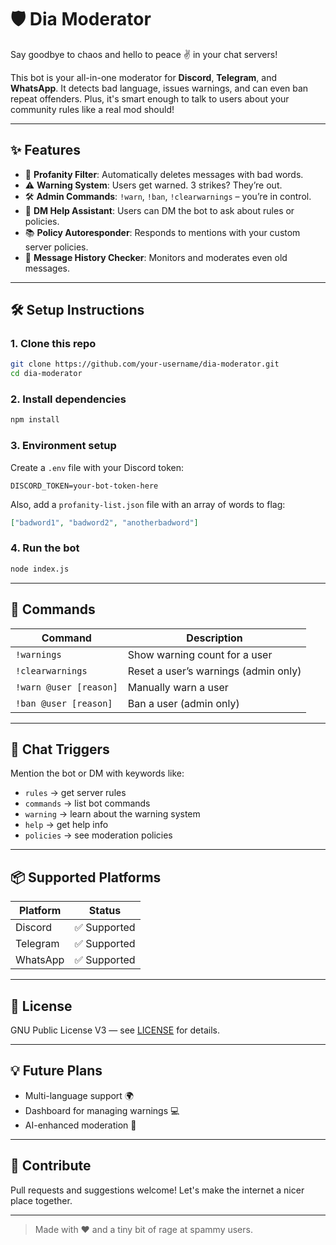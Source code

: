 # 🛡️ Dia Moderator

Say goodbye to chaos and hello to peace ✌️ in your chat servers!

This bot is your all-in-one moderator for **Discord**, **Telegram**, and **WhatsApp**. It detects bad language, issues warnings, and can even ban repeat offenders. Plus, it's smart enough to talk to users about your community rules like a real mod should!

---

## ✨ Features

- 🚨 **Profanity Filter**: Automatically deletes messages with bad words.
- ⚠️ **Warning System**: Users get warned. 3 strikes? They’re out.
- 🛠️ **Admin Commands**: `!warn`, `!ban`, `!clearwarnings` – you’re in control.
- 💬 **DM Help Assistant**: Users can DM the bot to ask about rules or policies.
- 📚 **Policy Autoresponder**: Responds to mentions with your custom server policies.
- 📖 **Message History Checker**: Monitors and moderates even old messages.

---

## 🛠️ Setup Instructions

### 1. Clone this repo

```bash
git clone https://github.com/your-username/dia-moderator.git
cd dia-moderator
```

### 2. Install dependencies

```bash
npm install
```

### 3. Environment setup

Create a `.env` file with your Discord token:

```
DISCORD_TOKEN=your-bot-token-here
```

Also, add a `profanity-list.json` file with an array of words to flag:

```json
["badword1", "badword2", "anotherbadword"]
```

### 4. Run the bot

```bash
node index.js
```

---

## 🤖 Commands

| Command             | Description                             |
|---------------------|-----------------------------------------|
| `!warnings`         | Show warning count for a user           |
| `!clearwarnings`    | Reset a user’s warnings (admin only)    |
| `!warn @user [reason]` | Manually warn a user                 |
| `!ban @user [reason]`  | Ban a user (admin only)              |

---

## 🧠 Chat Triggers

Mention the bot or DM with keywords like:

- `rules` → get server rules
- `commands` → list bot commands
- `warning` → learn about the warning system
- `help` → get help info
- `policies` → see moderation policies

---

## 📦 Supported Platforms

| Platform  | Status     |
|-----------|------------|
| Discord   | ✅ Supported |
| Telegram  | ✅ Supported |
| WhatsApp  | ✅ Supported |

---

## 📄 License

GNU Public License V3 — see [LICENSE](LICENSE) for details.

---

## 💡 Future Plans

- Multi-language support 🌍
- Dashboard for managing warnings 💻
- AI-enhanced moderation 🤖

---

## 👋 Contribute

Pull requests and suggestions welcome! Let's make the internet a nicer place together.

---

> Made with ❤️ and a tiny bit of rage at spammy users.
